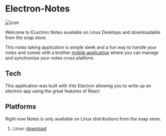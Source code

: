 # Electron-Notes

<img serc="./build/icons/512x512.png" alt="icon" />

Welcome to ELectron Notes
available on Linux Desktops and downloadable from the snap store.

This notes taking application is simple sleek and a fun way to handle your notes and
comes with a brother [mobile application](https://github.com/RyanLarge13/Native-Notes/) where you can manage and synchronize your notes cross platform.

## Tech

This application was built with Vite Electron allowing you to write up an electron app using the great features of React

## Platforms

Right now Notes is only available on Linux distributions from the snap store.

1. Linux: [download](https://snapcraft.io/web-notes/)
